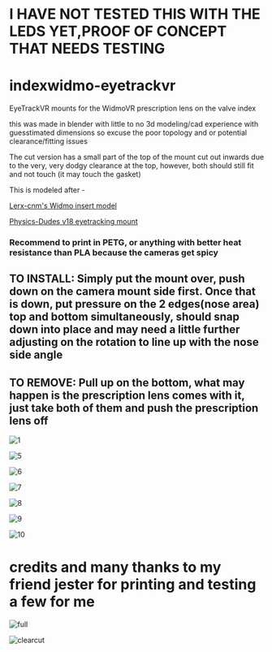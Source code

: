 # I HAVE NOT TESTED THIS WITH THE LEDS YET,PROOF OF CONCEPT THAT NEEDS TESTING
# indexwidmo-eyetrackvr
EyeTrackVR mounts for the WidmoVR prescription lens on the valve index

this was made in blender with little to no 3d modeling/cad experience with guesstimated dimensions so excuse the poor topology and or potential clearance/fitting issues

The cut version has a small part of the top of the mount cut out inwards due to the very, very dodgy clearance at the top, however, both should still fit and not touch (it may touch the gasket)

This is modeled after -

[Lerx-cnm's Widmo insert model](https://github.com/Lerx-cnm/WidmovrIndexInsert)

[Physics-Dudes v18 eyetracking mount](https://github.com/Physics-Dude/Phys-Index-EyetrackVR-HW/blob/main/ETVR%20ValveIndex%20Cam-LED%20Mount%20Rings/Index-EyetrackVRv4%20v18%20Print%20Me.stl)

### Recommend to print in PETG, or anything with better heat resistance than PLA because the cameras get spicy

## TO INSTALL: Simply put the mount over, push down on the camera mount side first. Once that is down, put pressure on the 2 edges(nose area) top and bottom simultaneously, should snap down into place and may need a little further adjusting on the rotation to line up with the nose side angle

## TO REMOVE: Pull up on the bottom, what may happen is the prescription lens comes with it, just take both of them and push the prescription lens off

![1](https://github.com/Frosty704/indexwidmo-eyetrackvr/assets/36753686/eca82e52-30ad-4aa9-8cca-4ebea2891e4e)

![5](https://github.com/Frosty704/indexwidmo-eyetrackvr/assets/36753686/ca75f7e5-63a0-4f0a-bff6-3b047c994b78)

![6](https://github.com/Frosty704/indexwidmo-eyetrackvr/assets/36753686/aa212b75-e993-42a6-9dbb-bf8b1ff2a9fc)


![7](https://cdn.discordapp.com/attachments/1119308790601367753/1174384070709497988/IMG_5449.jpg)

![8](https://cdn.discordapp.com/attachments/1119308790601367753/1174384069459574886/IMG_5452.jpg)

![9](https://cdn.discordapp.com/attachments/1119308790601367753/1174384068834643988/IMG_5451.jpg)

![10](https://cdn.discordapp.com/attachments/1119308790601367753/1174384070105501776/IMG_5450.jpg)

# credits and many thanks to my friend jester for printing and testing a few for me

![full](https://cdn.discordapp.com/attachments/1081887210065895445/1172655915976097832/IMG_2097.jpg)

![clearcut](https://cdn.discordapp.com/attachments/1081887210065895445/1172715331089870908/IMG_2103.jpg)

